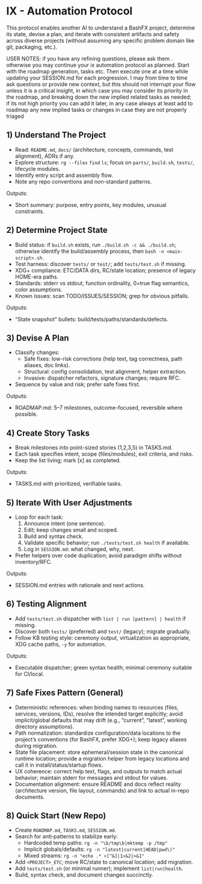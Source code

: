 

# IX - Automation Protocol 

This protocol enables another AI to understand a BashFX project, determine its state, devise a plan, and iterate with consistent artifacts and safety across diverse projects (without assuming any specific problem domain like git, packaging, etc.).


USER NOTES: if you have any refining questions, please ask them . otherwise you may continue your ix
  automation protocol as planned. Start with the roadmap generation, tasks etc. Then execute
  one at a time while updating your SESSION.md for each progression. I may from time to time
  ask questions or provide new context, but this should not interrupt your flow unless it is a
   critical insight, in which case you may consider its priority in the roadmap, and breaking
  down the new implied related tasks as needed; if its not high priority you can add it later,
   in any case always at least add to roadmap any new implied tasks or changes in case they
  are not properly triaged

## 1) Understand The Project
- Read: `README.md`, `docs/` (architecture, concepts, commands, test alignment), ADRs if any.
- Explore structure: `rg --files` `find` `ls`; focus on `parts/`, `build.sh`, `tests/`, lifecycle modules.
- Identify entry script and assembly flow.
- Note any repo conventions and non-standard patterns.

Outputs:
- Short summary: purpose, entry points, key modules, unusual constraints.

## 2) Determine Project State
- Build status: if `build.sh` exists, run `./build.sh -c && ./build.sh`; otherwise identify the build/assembly process, then `bash -n <main-script>.sh`.
- Test harness: discover `tests/` or `test/`; add `tests/test.sh` if missing.
- XDG+ compliance: ETC/DATA dirs, RC/state location; presence of legacy HOME-era paths.
- Standards: stderr vs stdout, function ordinality, 0=true flag semantics, color assumptions.
- Known issues: scan TODO/ISSUES/SESSION; grep for obvious pitfalls.

Outputs:
- “State snapshot” bullets: build/tests/paths/standards/defects.

## 3) Devise A Plan
- Classify changes:
  - Safe fixes: low-risk corrections (help text, tag correctness, path aliases, doc links).
  - Structural: config consolidation, test alignment, helper extraction.
  - Invasive: dispatcher refactors, signature changes; require RFC.
- Sequence by value and risk; prefer safe fixes first.

Outputs:
- ROADMAP.md: 5–7 milestones, outcome-focused, reversible where possible.

## 4) Create Story Tasks
- Break milestones into point-sized stories (1,2,3,5) in TASKS.md.
- Each task specifies intent, scope (files/modules), exit criteria, and risks.
- Keep the list living; mark [x] as completed.

Outputs:
- TASKS.md with prioritized, verifiable tasks.

## 5) Iterate With User Adjustments
- Loop for each task:
  1. Announce intent (one sentence).
  2. Edit; keep changes small and scoped.
  3. Build and syntax check.
  4. Validate specific behavior; run `./tests/test.sh health` if available.
  5. Log in `SESSION.md`: what changed, why, next.
- Prefer helpers over code duplication; avoid paradigm shifts without inventory/RFC.

Outputs:
- SESSION.md entries with rationale and next actions.

## 6) Testing Alignment
- Add `tests/test.sh` dispatcher with `list | run [pattern] | health` if missing.
- Discover both `tests/` (preferred) and `test/` (legacy); migrate gradually.
- Follow KB testing style: ceremony output, virtualization as appropriate, XDG cache paths, `-y` for automation.

Outputs:
- Executable dispatcher; green syntax health; minimal ceremony suitable for CI/local.

## 7) Safe Fixes Pattern (General)
- Deterministic references: when binding names to resources (files, services, versions, IDs), resolve the intended target explicitly; avoid implicit/global defaults that may drift (e.g., “current”, “latest”, working directory assumptions).
- Path normalization: standardize configuration/data locations to the project’s conventions (for BashFX, prefer XDG+); keep legacy aliases during migration.
- State file placement: store ephemeral/session state in the canonical runtime location; provide a migration helper from legacy locations and call it in install/status/startup flows.
- UX coherence: correct help text, flags, and outputs to match actual behavior; maintain stderr for messages and stdout for values.
- Documentation alignment: ensure README and docs reflect reality (architecture version, file layout, commands) and link to actual in-repo documents.

## 8) Quick Start (New Repo)
- Create `ROADMAP.md`, `TASKS.md`, `SESSION.md`.
- Search for anti‑patterns to stabilize early:
  - Hardcoded temp paths: `rg -n "\b/tmp\b|mktemp -p /tmp"`
  - Implicit globals/defaults: `rg -n "latest|current|HEAD|pwd\)"`
  - Mixed streams: `rg -n "echo .* >[^&]|1>&2|>&1"`
- Add `<PROJECT>_ETC`; move RC/state to canonical location; add migration.
- Add `tests/test.sh` (or minimal runner); implement `list|run|health`.
- Build, syntax check, and document changes succinctly.
